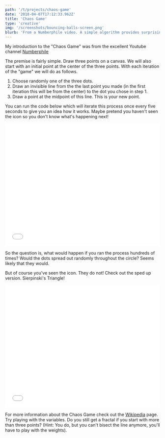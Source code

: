 ```yaml
---
path: '/t/projects/chaos-game'
date: '2018-04-07T17:12:33.962Z'
title: 'Chaos Game'
type: 'creative'
img: '/screenshots/bouncing-balls-screen.png'
blurb: 'From a Numberphile video. A simple algorithm provides surprising fractal results.'
---
```


My introduction to the "Chaos Game" was from the excellent Youtube channel [Numberphile](https://www.youtube.com/watch?v=kbKtFN71Lfs)

The premise is fairly simple. Draw three points on a canvas. We will also start with an initial point at the center of the three points. With each iteration of the "game" we will do as follows.

1.  Choose randomly one of the three dots.
2.  Draw an invisible line from the the last point you made (in the first iteration this will be from the center) to the dot you chose in step 1.
3.  Draw a point at the midpoint of this line. This is your new point.

You can run the code below which will iterate this process once every five seconds to give you an idea how it works. Maybe pretend you haven't seen the icon so you don't know what's happening next!

<iframe height='400' scrolling='no' title='Chaos Game Slow' src='//codepen.io/danab/embed/preview/JpvZEe/?height=516&theme-id=dark&default-tab=result&embed-version=2' frameborder='no' allowtransparency='true' allowfullscreen='true' style='width: 100%;'>See the Pen <a href='https://codepen.io/danab/pen/JpvZEe/'>Chaos Game Slow</a> by Dana (<a href='https://codepen.io/danab'>@danab</a>) on <a href='https://codepen.io'>CodePen</a>.

</iframe>

So the question is, what would happen if you ran the process hundreds of times? Would the dots spread out randomly throughout the circle? Seems likely that they would.

But of course you've seen the icon. They do not! Check out the sped up version. Sierpinski's Triangle!

<iframe height='400' scrolling='no' title='Chaos Game Fast' src='//codepen.io/danab/embed/preview/Ldgzjq/?height=265&theme-id=dark&default-tab=result&embed-version=2' frameborder='no' allowtransparency='true' allowfullscreen='true' style='width: 100%;'>See the Pen <a href='https://codepen.io/danab/pen/Ldgzjq/'>Chaos Game Fast</a> by Dana (<a href='https://codepen.io/danab'>@danab</a>) on <a href='https://codepen.io'>CodePen</a>.
</iframe>

For more information about the Chaos Game check out the [Wikipedia](https://en.wikipedia.org/wiki/Chaos_game) page. Try playing with the variables. Do you still get a fractal if you start with more than three points? (Hint: You do, but you can't bisect the line anymore, you'll have to play with the weights).
